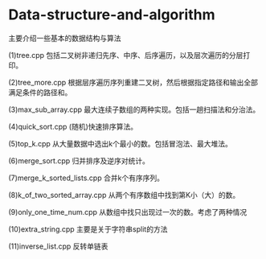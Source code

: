 # Data-structure-and-algorithm

主要介绍一些基本的数据结构与算法

(1)tree.cpp 包括二叉树非递归先序、中序、后序遍历，以及层次遍历的分层打印。

(2)tree_more.cpp 根据层序遍历序列重建二叉树，然后根据指定路径和输出全部满足条件的路径和。

(3)max_sub_array.cpp 最大连续子数组的两种实现。包括一趟扫描法和分治法。

(4)quick_sort.cpp (随机)快速排序算法。

(5)top_k.cpp 从大量数据中选出k个最小的数。包括冒泡法、最大堆法。

(6)merge_sort.cpp 归并排序及逆序对统计。

(7)merge_k_sorted_lists.cpp 合并k个有序序列。

(8)k_of_two_sorted_array.cpp  从两个有序数组中找到第K小（大）的数。

(9)only_one_time_num.cpp  从数组中找只出现过一次的数。考虑了两种情况

(10)extra_string.cpp 主要是关于字符串split的方法

(11)inverse_list.cpp 反转单链表
